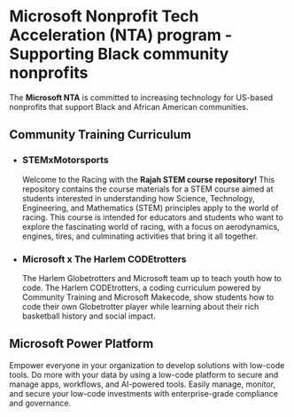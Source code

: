 # Microsoft Nonprofit Tech Acceleration (NTA) program - Supporting Black community nonprofits
The **Microsoft NTA** is committed to increasing technology for US-based nonprofits that support Black and African American communities.


## Community Training Curriculum

- ### STEMxMotorsports
  Welcome to the Racing with the **Rajah STEM course repository!** This repository contains the course materials for a STEM course aimed at students interested in understanding how Science, Technology, Engineering, and Mathematics (STEM) principles apply to the world of racing. This course is intended for educators and students who want to explore the fascinating world of racing, with a focus on aerodynamics, engines, tires, and culminating activities that bring it all together.

- ### Microsoft x The Harlem CODEtrotters
  The Harlem Globetrotters and Microsoft team up to teach youth how to code. The Harlem CODEtrotters, a coding curriculum powered by Community Training and Microsoft Makecode, show students how to code their own Globetrotter player while learning about their rich basketball history and social impact.

## Microsoft Power Platform
Empower everyone in your organization to develop solutions with low-code tools. Do more with your data by using a low-code platform to secure and manage apps, workflows, and AI-powered tools. Easily manage, monitor, and secure your low-code investments with enterprise-grade compliance and governance.
